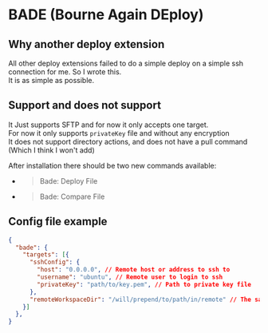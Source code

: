 # BADE (Bourne Again DEploy)

## Why another deploy extension
All other deploy extensions failed to do a simple deploy on a simple ssh connection for me. So I wrote this.<br>
It is as simple as possible. 

## Support and does not support
It Just supports SFTP and for now it only accepts one target.<br>
For now it only supports `privateKey` file and without any encryption<br>
It does not support directory actions, and does not have a pull command (Which I think I won't add)

After installation there should be two new commands available:
- >Bade: Deploy File
- >Bade: Compare File

## Config file example
```json
{
  "bade": {
    "targets": [{
      "sshConfig": {
        "host": "0.0.0.0", // Remote host or address to ssh to
        "username": "ubuntu", // Remote user to login to ssh
        "privateKey": "path/to/key.pem", // Path to private key file
      },
      "remoteWorkspaceDir": "/will/prepend/to/path/in/remote" // The same as dir in other deploy extensions
    }]
  },
}
```